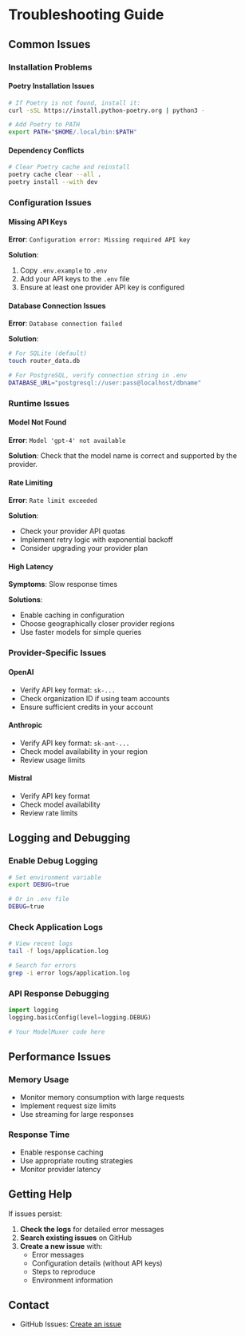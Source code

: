 # Troubleshooting Guide

## Common Issues

### Installation Problems

#### Poetry Installation Issues

```bash
# If Poetry is not found, install it:
curl -sSL https://install.python-poetry.org | python3 -

# Add Poetry to PATH
export PATH="$HOME/.local/bin:$PATH"
```

#### Dependency Conflicts

```bash
# Clear Poetry cache and reinstall
poetry cache clear --all .
poetry install --with dev
```

### Configuration Issues

#### Missing API Keys

**Error**: `Configuration error: Missing required API key`

**Solution**:

1. Copy `.env.example` to `.env`
2. Add your API keys to the `.env` file
3. Ensure at least one provider API key is configured

#### Database Connection Issues

**Error**: `Database connection failed`

**Solution**:

```bash
# For SQLite (default)
touch router_data.db

# For PostgreSQL, verify connection string in .env
DATABASE_URL="postgresql://user:pass@localhost/dbname"
```

### Runtime Issues

#### Model Not Found

**Error**: `Model 'gpt-4' not available`

**Solution**: Check that the model name is correct and supported by the provider.

#### Rate Limiting

**Error**: `Rate limit exceeded`

**Solution**:

- Check your provider API quotas
- Implement retry logic with exponential backoff
- Consider upgrading your provider plan

#### High Latency

**Symptoms**: Slow response times

**Solutions**:

- Enable caching in configuration
- Choose geographically closer provider regions
- Use faster models for simple queries

### Provider-Specific Issues

#### OpenAI

- Verify API key format: `sk-...`
- Check organization ID if using team accounts
- Ensure sufficient credits in your account

#### Anthropic

- Verify API key format: `sk-ant-...`
- Check model availability in your region
- Review usage limits

#### Mistral

- Verify API key format
- Check model availability
- Review rate limits

## Logging and Debugging

### Enable Debug Logging

```bash
# Set environment variable
export DEBUG=true

# Or in .env file
DEBUG=true
```

### Check Application Logs

```bash
# View recent logs
tail -f logs/application.log

# Search for errors
grep -i error logs/application.log
```

### API Response Debugging

```python
import logging
logging.basicConfig(level=logging.DEBUG)

# Your ModelMuxer code here
```

## Performance Issues

### Memory Usage

- Monitor memory consumption with large requests
- Implement request size limits
- Use streaming for large responses

### Response Time

- Enable response caching
- Use appropriate routing strategies
- Monitor provider latency

## Getting Help

If issues persist:

1. **Check the logs** for detailed error messages
2. **Search existing issues** on GitHub
3. **Create a new issue** with:
   - Error messages
   - Configuration details (without API keys)
   - Steps to reproduce
   - Environment information

## Contact

- GitHub Issues: [Create an issue](https://github.com/iamapsrajput/modelmuxer/issues)
